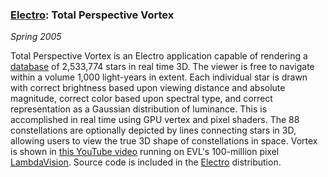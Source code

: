 ### [Electro][]: Total Perspective Vortex

*Spring 2005*

Total Perspective Vortex is an Electro application capable of rendering a [database][] of 2,533,774 stars in real time 3D. The viewer is free to navigate within a volume 1,000 light-years in extent. Each individual star is drawn with correct brightness based upon viewing distance and absolute magnitude, correct color based upon spectral type, and correct representation as a Gaussian distribution of luminance. This is accomplished in real time using GPU vertex and pixel shaders. The 88 constellations are optionally depicted by lines connecting stars in 3D, allowing users to view the true 3D shape of constellations in space. Vortex is shown in [this YouTube video][youtube] running on EVL's 100-million pixel [LambdaVision][]. Source code is included in the [Electro][] distribution.

[electro]:      code.html#electro
[database]:     http://heasarc.gsfc.nasa.gov/W3Browse/all/hipparcos.html
[youtube]:      http://www.youtube.com/watch?v=u2CXoPq-RJ0
[lambdavision]: http://www.evl.uic.edu/cavern/lambdavision/
